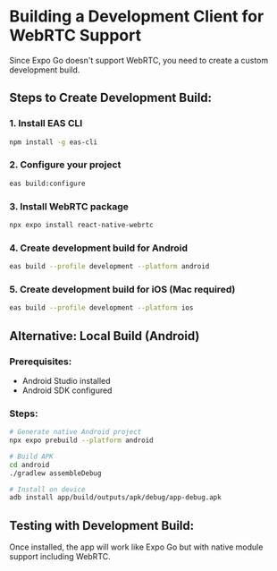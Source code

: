# Building a Development Client for WebRTC Support

Since Expo Go doesn't support WebRTC, you need to create a custom development build.

## Steps to Create Development Build:

### 1. Install EAS CLI
```bash
npm install -g eas-cli
```

### 2. Configure your project
```bash
eas build:configure
```

### 3. Install WebRTC package
```bash
npx expo install react-native-webrtc
```

### 4. Create development build for Android
```bash
eas build --profile development --platform android
```

### 5. Create development build for iOS (Mac required)
```bash
eas build --profile development --platform ios
```

## Alternative: Local Build (Android)

### Prerequisites:
- Android Studio installed
- Android SDK configured

### Steps:
```bash
# Generate native Android project
npx expo prebuild --platform android

# Build APK
cd android
./gradlew assembleDebug

# Install on device
adb install app/build/outputs/apk/debug/app-debug.apk
```

## Testing with Development Build:
Once installed, the app will work like Expo Go but with native module support including WebRTC.